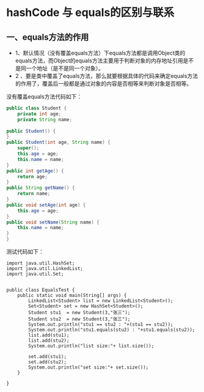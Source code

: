 # hashCode 与 equals的区别与联系

## 一、equals方法的作用
- 1、默认情况（没有覆盖equals方法）下equals方法都是调用Object类的equals方法，而Object的equals方法主要用于判断对象的内存地址引用是不是同一个地址（是不是同一个对象）。
- 2 、要是类中覆盖了equals方法，那么就要根据具体的代码来确定equals方法的作用了，覆盖后一般都是通过对象的内容是否相等来判断对象是否相等。

没有覆盖equals方法代码如下：

```Java
public class Student {  
    private int age;  
    private String name;  
      
public Student() {  
}  
public Student(int age, String name) {  
    super();  
    this.age = age;  
    this.name = name;  
}  
public int getAge() {  
    return age;  
}  
public String getName() {  
    return name;  
}  
public void setAge(int age) {  
    this.age = age;  
}  
public void setName(String name) {  
    this.name = name;  
}  
} 
```
测试代码如下：
```
import java.util.HashSet;  
import java.util.LinkedList;  
import java.util.Set;  
  
  
public class EqualsTest {  
    public static void main(String[] args) {  
        LinkedList<Student> list = new LinkedList<Student>();  
        Set<Student> set = new HashSet<Student>();  
        Student stu1  = new Student(3,"张三");  
        Student stu2  = new Student(3,"张三");  
        System.out.println("stu1 == stu2 : "+(stu1 == stu2));  
        System.out.println("stu1.equals(stu2) : "+stu1.equals(stu2));  
        list.add(stu1);  
        list.add(stu2);  
        System.out.println("list size:"+ list.size());  
          
        set.add(stu1);  
        set.add(stu2);  
        System.out.println("set size:"+ set.size());  
    }  
  
}  
```